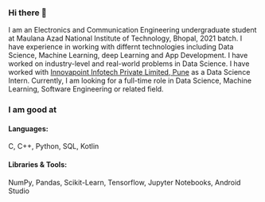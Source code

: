 ### Hi there 👋

I am an Electronics and Communication Engineering undergraduate student at Maulana Azad National Institute of Technology, Bhopal, 2021 batch. I have experience in working with differnt technologies including Data Science, Machine Learning, deep Learning and App Development. I have worked on industry-level and real-world problems in Data Science.
I have worked with [Innovapoint Infotech Private Limited, Pune](https://www.innovapoint.com/) as a Data Science Intern.
Currently, I am looking for a full-time role in Data Science, Machine Learning, Software Engineering or related field.

### I am good at

#### Languages: 
C, C++, Python, SQL, Kotlin

#### Libraries & Tools:
NumPy, Pandas, Scikit-Learn, Tensorflow, Jupyter Notebooks, Android Studio
